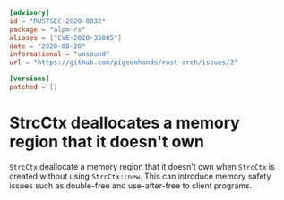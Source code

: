 ```toml
[advisory]
id = "RUSTSEC-2020-0032"
package = "alpm-rs"
aliases = ["CVE-2020-35885"]
date = "2020-08-20"
informational = "unsound"
url = "https://github.com/pigeonhands/rust-arch/issues/2"

[versions]
patched = []
```

# StrcCtx deallocates a memory region that it doesn't own

`StrcCtx` deallocate a memory region that it doesn't own when `StrcCtx` is created without using `StrcCtx::new`.
This can introduce memory safety issues such as double-free and use-after-free to client programs.
